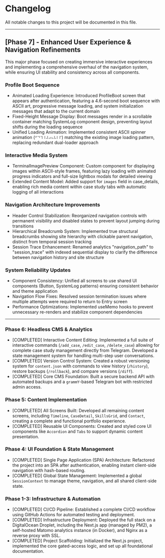# Changelog

All notable changes to this project will be documented in this file.

---

## [Phase 7] - Enhanced User Experience & Navigation Refinements

This major phase focused on creating immersive interactive experiences and implementing a comprehensive overhaul of the navigation system, while ensuring UI stability and consistency across all components.

### Profile Boot Sequence
- Animated Loading Experience: Introduced ProfileBoot screen that appears after authentication, featuring a 4.6-second boot sequence with ASCII art, progressive message loading, and system initialization messages that adapt to the current domain
- Fixed-Height Message Display: Boot messages render in a scrollable container matching SystemLog component design, preventing layout shifts during the loading sequence
- Unified Loading Animation: Implemented consistent ASCII spinner animation (`⠋⠙⠹⠸⠼⠴⠦⠧⠇⠏`) matching the existing image loading pattern, replacing redundant dual-loader approach

### Interactive Media System
- TerminalImagePreview Component: Custom component for displaying images within ASCII-style frames, featuring lazy loading with animated progress indicators and full-size lightbox modals for detailed viewing
- Extended Content Model: Added support for `images` field in case_details, enabling rich media content within case study tabs with automatic logging of all interactions

### Navigation Architecture Improvements
- Header Control Stabilization: Reorganized navigation controls with permanent visibility and disabled states to prevent layout jumping during transitions
- Hierarchical Breadcrumb System: Implemented true structural breadcrumbs showing site hierarchy with clickable parent navigation, distinct from temporal session tracking
- Session Trace Enhancement: Renamed analytics "navigation_path" to "session_trace" with indexed sequential display to clarify the difference between navigation history and site structure

### System Reliability Updates
- Component Consistency: Unified all screens to use shared UI components (Button, SystemLog patterns) ensuring consistent behavior and theme application
- Navigation Flow Fixes: Resolved session termination issues where multiple attempts were required to return to Entry screen
- Performance Optimizations: Implemented useMemo hooks to prevent unnecessary re-renders and stabilize component dependencies

---

### Phase 6: Headless CMS & Analytics
-   [COMPLETED] Interactive Content Editing: Implemented a full suite of interactive commands (`/add_case`, `/edit_case`, `/delete_case`) allowing for complete case study management directly from Telegram. Developed a state management system for handling multi-step user conversations.
-   [COMPLETED] Version Control System: Created a robust versioning system for `content.json` with commands to view history (`/history`), restore backups (`/rollback`), and compare versions (`/diff`).
-   [COMPLETED] Core CMS Foundation: Built a secure backend API with automated backups and a `grammY`-based Telegram bot with restricted admin access.

### Phase 5: Content Implementation
-   [COMPLETED] All Screens Built: Developed all remaining content screens, including `Timeline`, `CaseDetail`, `SkillsGrid`, and `Contact`, creating a complete and functional portfolio experience.
-   [COMPLETED] Reusable UI Components: Created and styled core UI components like `Accordion` and `Tabs` to support dynamic content presentation.

### Phase 4: UI Foundation & State Management
-   [COMPLETED] Single Page Application (SPA) Architecture: Refactored the project into an SPA after authentication, enabling instant client-side navigation with hash-based routing.
-   [COMPLETED] Global State Management: Implemented a global `SessionContext` to manage theme, navigation, and all shared client-side state.

### Phase 1-3: Infrastructure & Automation
-   [COMPLETED] CI/CD Pipeline: Established a complete CI/CD workflow using GitHub Actions for automated testing and deployment.
-   [COMPLETED] Infrastructure Deployment: Deployed the full stack on a DigitalOcean Droplet, including the Next.js app (managed by PM2), a self-hosted Matomo analytics instance (in Docker), and Nginx as a reverse proxy with SSL.
-   [COMPLETED] Project Scaffolding: Initialized the Next.js project, implemented the core gated-access logic, and set up all foundational documentation.